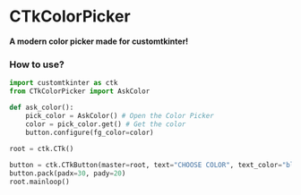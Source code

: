 # CTkColorPicker
**A modern color picker made for customtkinter!**

### How to use?
```python
import customtkinter as ctk
from CTkColorPicker import AskColor

def ask_color():
    pick_color = AskColor() # Open the Color Picker
    color = pick_color.get() # Get the color
    button.configure(fg_color=color)
    
root = ctk.CTk()

button = ctk.CTkButton(master=root, text="CHOOSE COLOR", text_color="black", command=ask_color)
button.pack(padx=30, pady=20)
root.mainloop()
```

